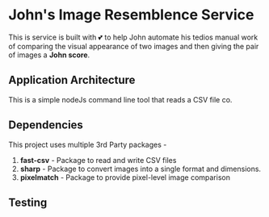 # John's Image Resemblence Service

This is service is built with 💕 to help John automate his tedios manual work
of comparing the visual appearance of two images and then giving the pair of images a **John score**.

## Application Architecture

This is a simple nodeJs command line tool that reads a CSV file co.

## Dependencies

This project uses multiple 3rd Party packages -

1. **fast-csv** - Package to read and write CSV files
2. **sharp** - Package to convert images into a single format and dimensions.
3. **pixelmatch** - Package to provide pixel-level image comparison

## Testing
